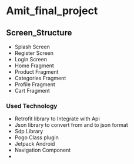 # Amit_final_project
## Screen_Structure
- Splash Screen
- Register Screen
- Login Screen
- Home Fragment
- Product Fragment
- Categories Fragment
- Profile Fragment
- Cart Fragment
### Used Technology
- Retrofit library to Integrate with Api
- Json library to convert from and to json format
- Sdp Library
- Pogo Class plugin
- Jetpack Android
- Navigation Component
- 
